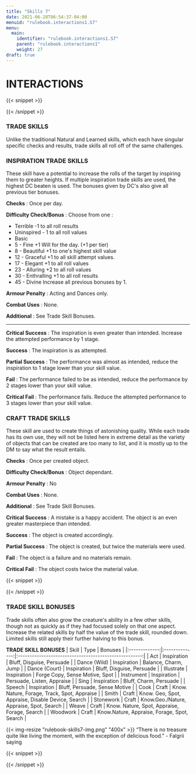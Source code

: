 ```yaml
---
title: "Skills 7"
date: 2021-06-28T06:54:37-04:00
menuid: "rulebook.interactions1.S7"
menu:
  main:
    identifier: "rulebook.interactions1.S7"
    parent: "rulebook.interactions1"
    weight: 27
draft: true
---
```


# INTERACTIONS

{{< snippet >}}<div class="bookpage-columns"><div class="bookpage-column">{{< /snippet >}}

### TRADE SKILLS
Unlike the traditional Natural and Learned skills, which each have singular
specific checks and results, trade skills all roll off of the same challenges.

### INSPIRATION TRADE SKILLS
These skill have a potential to increase the rolls of the target by inspiring
them to greater heights. If multiple inspiration trade skills are used,
the highest DC beaten is used. The bonuses given by DC's also give all previous
tier bonuses.

**Checks** : Once per day.

**Difficulty Check/Bonus** : Choose from one :
* Terrible -1 to all roll results
* Uninspired - 1 to all roll values
* Basic
* 5 - Fine +1 Will for the day. (+1 per tier)
* 8 - Beautiful +1 to one's highest skill value
* 12 - Graceful +1 to all skill attempt values.
* 17 - Elegant +1 to all roll values
* 23 - Alluring +2 to all roll values
* 30 - Enthralling +1 to all roll results
* 45 - Divine Increase all previous bonuses by 1.

**Armour Penalty** : Acting and Dances only.

**Combat Uses** : None.

**Additional** : See Trade Skill Bonuses.

---

**Critical Success** : The inspiration is even greater than intended.
Increase the attempted performance by 1 stage.

**Success** : The inspiration is as attempted.

**Partial Success** : The performance was almost as intended,
reduce the inspiration to 1 stage lower than your skill value.

**Fail** : The performance failed to be as intended, reduce the performance by
2 stages lower than your skill value.

**Critical Fail** : The performance fails. Reduce the attempted performance to
3 stages lower than your skill value.

### CRAFT TRADE SKILLS
These skill are used to create things of astonishing quality. While each trade
has its own use, they will not be listed here in extreme detail as the variety
of objects that can be created are too many to list, and it is mostly up to the
DM to say what the result entails.

**Checks** : Once per created object.

**Difficulty Check/Bonus** : Object dependant.

**Armour Penalty** : No

**Combat Uses** : None.

**Additional** : See Trade Skill Bonuses.

**Critical Success** : A mistake is a happy accident. The object is an even
greater masterpiece than intended.

**Success** : The object is created accordingly.

**Partial Success** : The object is created, but twice the materials were used.

**Fail** : The object is a failure and no materials remain.

**Critical Fail** : The object costs twice the material value.

{{< snippet >}}</div><div class="bookpage-column">{{< /snippet >}}

### TRADE SKILL BONUSES
Trade skills often also grow the creature's ability in a few other skills,
though not as quickly as if they had focused solely on that one aspect.
Increase the related skills by half the value of the trade skill, rounded down.
Limited skills still apply their further halving to this bonus.

**TRADE SKILL BONUSES**
| Skill         |   Type         |    Bonuses                                            |
|:-------------:|:--------------:|:-----------------------------------------------------:|
| Act           |   Inspiration  |    Bluff, Disguise, Persuade                          |
| Dance (Wild)  |   Inspiration  |    Balance, Charm, Jump                               |
| Dance (Court) |   Inspiration  |    Bluff, Disguise, Persuade                          |
| Illustrate    |   Inspiration  |    Forge Copy, Sense Motive, Spot                     |
| Instrument    |   Inspiration  |    Persuade, Listen, Appraise                         |
| Sing          |   Inspiration  |    Bluff, Charm, Persuade                             |
| Speech        |   Inspiration  |    Bluff, Persuade, Sense Motive                      |
| Cook          |   Craft        |    Know. Nature, Forage, Track, Spot, Appraise        |
| Smith         |   Craft        |    Know. Geo, Spot, Appraise, Disable Device, Search  |
| Stonework     |   Craft        |    Know.Geo./Nature, Appraise, Spot, Search           |
| Weave         |   Craft        |    Know. Nature, Spot, Appraise, Forage, Search       |
| Woodwork      |   Craft        |    Know.Nature, Appraise, Forage, Spot, Search        |

{{< img-resize "rulebook-skills7-img.png" "400x" >}}
“There is no treasure quite like living the moment, with the
exception of delicious food.” - Falgrii saying

{{< snippet >}}</div></div>{{< /snippet >}}


